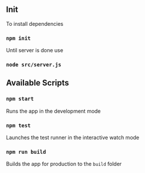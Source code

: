 ## Init

To install dependencies

### `npm init`

Until server is done use

### `node src/server.js`

## Available Scripts

### `npm start`

Runs the app in the development mode

### `npm test`

Launches the test runner in the interactive watch mode

### `npm run build`

Builds the app for production to the `build` folder